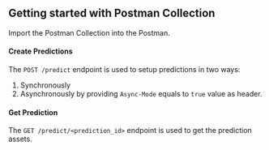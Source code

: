 ## Getting started with Postman Collection
Import the Postman Collection into the Postman.

#### Create Predictions
The `POST /predict` endpoint is used to setup predictions in two ways:
1. Synchronously
2. Asynchronously by providing `Async-Mode` equals to `true` value as header.


#### Get Prediction
The `GET /predict/<prediction_id>` endpoint is used to get the prediction assets.